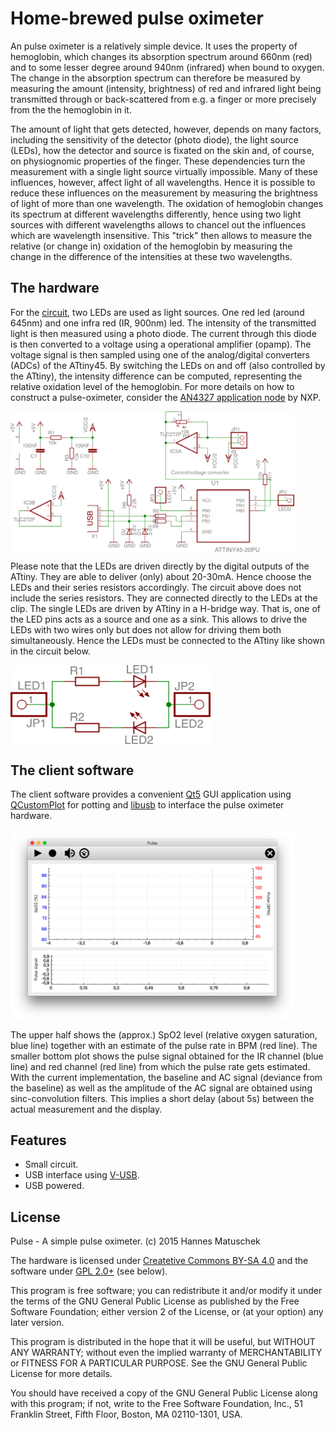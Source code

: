 # Home-brewed pulse oximeter 

An pulse oximeter is a relatively simple device. It uses the property of hemoglobin, which changes its absorption spectrum around 660nm (red) and to some lesser degree around 940nm (infrared) when bound to oxygen. The change in the absorption spectrum can therefore be measured by measuring the amount (intensity, brightness) of red and infrared light being transmitted through or back-scattered from e.g. a finger or more precisely from the the hemoglobin in it. 

The amount of light that gets detected, however, depends on many factors, including the sensitivity of the detector (photo diode), the light source (LEDs), how the detector and source is fixated on the skin and, of course, on physiognomic properties of the finger. These dependencies turn the measurement with a single light source virtually impossible. Many of these influences, however, affect light of all wavelengths. Hence it is possible to reduce these influences on the measurement by measuring the brightness of light of more than one wavelength. The oxidation of hemoglobin changes its spectrum at different wavelengths differently, hence using two light sources with different wavelengths allows to chancel out the influences which are wavelength insensitive. This "trick" then allows to measure the relative (or change in) oxidation of the hemoglobin by measuring the change in the difference of the intensities at these two wavelengths. 


## The hardware

For the [circuit](https://github.com/hmatuschek/pulseOxi/blob/master/hardware/pulse_scm.pdf), two LEDs are used as light sources. One red led (around 645nm) and one infra red (IR, 900nm) led. The intensity of the transmitted light is then measured using a photo diode. The current through this diode is then converted to a voltage using a operational amplifier (opamp). The voltage signal is then sampled using one of the analog/digital converters (ADCs) of the ATtiny45. By switching the LEDs on and off (also controlled by the ATtiny), the intensity difference can be computed, representing the relative oxidation level of the hemoglobin. For more details on how to construct a pulse-oximeter, consider the [AN4327 application node](http://www.nxp.com/files/32bit/doc/app_note/AN4327.pdf) by NXP. 

<img align="middle" src="https://github.com/hmatuschek/pulseOxi/blob/master/hardware/pulse_scm.png" width="90%">

Please note that the LEDs are driven directly by the digital outputs of the ATtiny. They are able to deliver (only) about 20-30mA. Hence choose the LEDs and their series resistors accordingly. The circuit above does not include the series resistors. They are connected directly to the LEDs at the clip. The single LEDs are driven by ATtiny in a H-bridge way. That is, one of the LED pins acts as a source and one as a sink. This allows to drive the LEDs with two wires only but does not allow for driving them both simultaneously. Hence the LEDs must be connected to the ATtiny like shown in the circuit below.

<img align="middle" src="https://github.com/hmatuschek/pulseOxi/blob/master/hardware/LEDs_scm.png" width="320">


## The client software

The client software provides a convenient [Qt5](https://qt.io) GUI application using [QCustomPlot](http://www.qcustomplot.com/) for potting and [libusb](http://libusb.info/) to interface the pulse oximeter hardware.

<img align="middle" src="https://github.com/hmatuschek/pulseOxi/blob/master/doc/screen1.png" width="90%">

The upper half shows the (approx.) SpO2 level (relative oxygen saturation, blue line) together with an estimate of the pulse rate in BPM (red line). The smaller bottom plot shows the pulse signal obtained for the IR channel (blue line) and red channel (red line) from which the pulse rate gets estimated. With the current implementation, the baseline and AC signal (deviance from the baseline) as well as the amplitude of the AC signal are obtained using sinc-convolution filters. This implies a short delay (about 5s) between the actual measurement and the display.

 
## Features

 * Small circuit.
 * USB interface using [V-USB](https://www.obdev.at/products/vusb/index-de.html).
 * USB powered.
 

## License
Pulse - A simple pulse oximeter. (c) 2015 Hannes Matuschek <hmatuschek at gmail dot com>

The hardware is licensed under [Createtive Commons BY-SA 4.0](https://creativecommons.org/licenses/by-sa/4.0/) and the software under [GPL 2.0+](https://www.gnu.org/licenses/old-licenses/gpl-2.0.txt) (see below).

This program is free software; you can redistribute it and/or
modify it under the terms of the GNU General Public License
as published by the Free Software Foundation; either version 2
of the License, or (at your option) any later version.</p>

This program is distributed in the hope that it will be useful,
but WITHOUT ANY WARRANTY; without even the implied warranty of
MERCHANTABILITY or FITNESS FOR A PARTICULAR PURPOSE.  See the
GNU General Public License for more details.

You should have received a copy of the GNU General Public License
along with this program; if not, write to the Free Software
Foundation, Inc., 51 Franklin Street, Fifth Floor, Boston, MA  02110-1301, USA.
